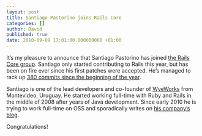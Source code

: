 ```yaml
---
layout: post
title: Santiago Pastorino joins Rails Core
categories: []
author: David
published: true
date: 2010-09-09 17:01:00.000000000 +01:00
---
```

<p>It&#8217;s my pleasure to announce that Santiago Pastorino has joined <a href="https://rubyonrails.org/core">the Rails Core group</a>. Santiago only started contributing to Rails this year, but has been on fire ever since his first patches were accepted. He&#8217;s managed to rack up <a href="http://contributors.rubyonrails.org/contributors/santiago-pastorino/commits">380 commits since the beginning of the year</a>.</p>
<p>Santiago is one of the lead developers and co-founder of <a href="http://www.wyeworks.com/">WyeWorks</a> from Montevideo, Uruguay. He started working full-time with Ruby and Rails in the middle of 2008 after years of Java development. Since early 2010 he is trying to work full-time on <span class="caps">OSS</span> and sporadically writes on <a href="http://blog.wyeworks.com/">his company&#8217;s blog</a>.</p>
<p>Congratulations!</p>